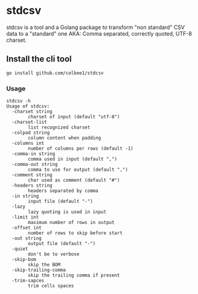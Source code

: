 # stdcsv

stdcsv is a tool and a Golang package to transform "non standard" CSV data to a "standard" one AKA: Comma separated, correctly quoted, UTF-8 charset.

## Install the cli tool

```sh
go install github.com/colbee1/stdcsv
```

### Usage

```
stdcsv -h
Usage of stdcsv:
  -charset string
        charset of input (default "utf-8")
  -charset-list
        list recognized charset
  -colpad string
        column content when padding
  -columns int
        number of columns per rows (default -1)
  -comma-in string
        comma used in input (default ",")
  -comma-out string
        comma to use for output (default ",")
  -comment string
        char used as comment (default "#")
  -headers string
        headers separated by comma
  -in string
        input file (default "-")
  -lazy
        lazy quoting is used in input
  -limit int
        maximum number of rows in output
  -offset int
        number of rows to skip before start
  -out string
        output file (default "-")
  -quiet
        don't be to verbose
  -skip-bom
        skip the BOM
  -skip-trailing-comma
        skip the trailing comma if present
  -trim-sapces
        trim cells spaces
```
